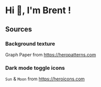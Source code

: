 # Hi 👋, I'm Brent !

## Sources

### Background texture

Graph Paper from https://heropatterns.com

### Dark mode toggle icons

`Sun` & `Moon` from https://heroicons.com
